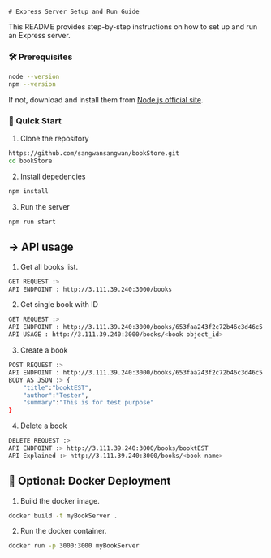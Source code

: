     # Express Server Setup and Run Guide

This README provides step-by-step instructions on how to set up and run an Express server.


### 🛠️ Prerequisites

```bash
node --version
npm --version
```
If not, download and install them from [Node.js official site](https://nodejs.org/en/download/current).

### 🚀 Quick Start
1. Clone the repository
```bash
https://github.com/sangwansangwan/bookStore.git
cd bookStore
```
2. Install depedencies
```bash
npm install
```
3. Run the server
```bash
npm run start
```

## -> API usage
1. Get all books list.
```bash
GET REQUEST :>
API ENDPOINT : http://3.111.39.240:3000/books
```
2. Get single book with ID
```bash
GET REQUEST :>
API ENDPOINT : http://3.111.39.240:3000/books/653faa243f2c72b46c3d46c5
API USAGE : http://3.111.39.240:3000/books/<book object_id>
```
3. Create a book
```bash
POST REQUEST :>
API ENDPOINT : http://3.111.39.240:3000/books/653faa243f2c72b46c3d46c5
BODY AS JSON :> {
    "title":"booktEST",
    "author":"Tester",
    "summary":"This is for test purpose"
}
```
4. Delete a book
```bash
DELETE REQUEST :>
API ENDPOINT :> http://3.111.39.240:3000/books/booktEST
API Explained :> http://3.111.39.240:3000/books/<book name>
```

## 🐳 Optional: Docker Deployment
1. Build the docker image.
```bash
docker build -t myBookServer .
```
2. Run the docker container.
```bash
docker run -p 3000:3000 myBookServer
```
